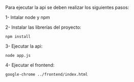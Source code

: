 Para ejecutar la api se deben realizar los siguientes pasos:

1- Intalar node y npm


2- Instalar las librerías del proyecto:


    npm install


3- Ejecutar la api:


    node app.js


4- Ejecutar el frontend:


    google-chrome ../frontend/index.html